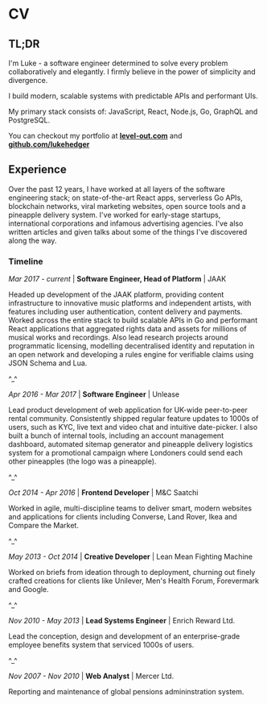 # CV

## TL;DR

I'm Luke - a software engineer determined to solve every problem collaboratively and elegantly. I firmly believe in the power of simplicity and divergence.

I build modern, scalable systems with predictable APIs and performant UIs.

My primary stack consists of: JavaScript, React, Node.js, Go, GraphQL and PostgreSQL.

You can checkout my portfolio at **[level-out.com](https://www.level-out.com/)** and **[github.com/lukehedger](https://github.com/lukehedger)**

## Experience

Over the past 12 years, I have worked at all layers of the software engineering stack; on state-of-the-art React apps, serverless Go APIs, blockchain networks, viral marketing websites, open source tools and a pineapple delivery system. I've worked for early-stage startups, international corporations and infamous advertising agencies. I've also written articles and given talks about some of the things I've discovered along the way.

### Timeline

_Mar 2017 - current_ | **Software Engineer, Head of Platform** | JAAK

Headed up development of the JAAK platform, providing content infrastructure to innovative music platforms and independent artists, with features including user authentication, content delivery and payments. Worked across the entire stack to build scalable APIs in Go and performant React applications that aggregated rights data and assets for millions of musical works and recordings. Also lead research projects around programmatic licensing, modelling decentralised identity and reputation in an open network and developing a rules engine for verifiable claims using JSON Schema and Lua.

^\_^

_Apr 2016 - Mar 2017_ | **Software Engineer** | Unlease

Lead product development of web application for UK-wide peer-to-peer rental community. Consistently shipped regular feature updates to 1000s of users, such as KYC, live text and video chat and intuitive date-picker. I also built a bunch of internal tools, including an account management dashboard, automated sitemap generator and pineapple delivery logistics system for a promotional campaign where Londoners could send each other pineapples (the logo was a pineapple).

^\_^

_Oct 2014 - Apr 2016_ | **Frontend Developer** | M&C Saatchi

Worked in agile, multi-discipline teams to deliver smart, modern websites and applications for clients including Converse, Land Rover, Ikea and Compare the Market.

^\_^

_May 2013 - Oct 2014_ | **Creative Developer** | Lean Mean Fighting Machine

Worked on briefs from ideation through to deployment, churning out finely crafted creations for clients like Unilever, Men's Health Forum, Forevermark and Google.

^\_^

_Nov 2010 - May 2013_ | **Lead Systems Engineer** | Enrich Reward Ltd.

Lead the conception, design and development of an enterprise-grade employee benefits system that serviced 1000s of users.

^\_^

_Nov 2007 - Nov 2010_ | **Web Analyst** | Mercer Ltd.

Reporting and maintenance of global pensions admininstration system.
